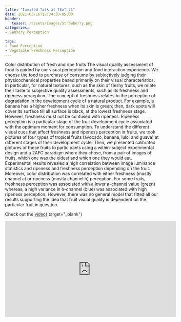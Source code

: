 ```yaml
---
title: "Invited Talk at TSoT 21"
date: 2021-03-16T12:34:30-05:00
header:
   teaser: /assets/images/Strawberry.png
categories:
- Sensory Perception 
  
tags:
- Food Perception
- Vegetable Freshness Perception
---
```

Color distribution of fresh and ripe fruits
The visual quality assessment of food is guided by our visual perception and food interaction experience. 
We choose the food to purchase or consume by subjectively judging their physicochemical properties based primarily on 
their visual characteristics. In particular, for natural textures, such as the skin of fleshy fruits, we relate their 
taste to subjective quality assessments, such as its freshness and ripeness perception. The concept of freshness 
relates to the perception of degradation in the development cycle of a natural product. For example, a banana has 
a higher freshness when its skin is green; then, dark spots will cover its surface till all surface is black, 
at the lowest freshness stage. However, freshness must not be confused with ripeness. Ripeness perception is a 
particular stage of the fruit development cycle associated with the optimum moment for consumption. 
To understand the different visual cues that affect freshness and ripeness perception in fruits, 
we took pictures of four types of tropical fruits (avocado, banana, lulo, and guava) at different stages of their 
development cycle. Then, we presented calibrated pictures of these fruits to participants using a within-subject 
experimental design and a 2AFC paradigm where they chose, from a pair of images of fruits, which one was the oldest 
and which one they would eat. Experimental results revealed a high correlation between image luminance statistics and 
ripeness and freshness perception depending on the fruit. Moreover, color distribution was correlated with either 
freshness (mostly channel a) or ripeness (mostly channel b) perception. For some fruits, freshness perception was 
associated with a lower a-channel value (green) whereas, a high variance in b-channel (blue) was associated with high 
ripeness perception. However, there was no general model that fitted all our results supporting the idea that fruit 
visual quality is dependent on the particular fruit in question.

Check out the [video](https://youtu.be/-_Lzk4x8IcA){:target="_blank"}

<iframe width="560" height="315" src="https://www.youtube.com/embed/-_Lzk4x8IcA" frameborder="0" allow="accelerometer; autoplay; clipboard-write; encrypted-media; gyroscope; picture-in-picture" allowfullscreen></iframe>
